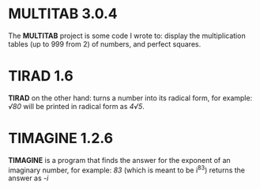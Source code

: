 MULTITAB 3.0.4
=
The **MULTITAB** project is some code I wrote to: display the multiplication tables (up to 999 from 2) of numbers, and perfect squares.

TIRAD 1.6
=
**TIRAD** on the other hand: turns a number into its radical form, for example: *√80* will be printed in radical form as *4√5*.

TIMAGINE 1.2.6
=
**TIMAGINE** is a program that finds the answer for the exponent of an imaginary number, for example: *83* (which is meant to be i<sup>83</sup>) returns the answer as *-i*
